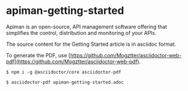 # apiman-getting-started

Apiman is an open-source, API management software offering that simplifies the control,
distribution and monitoring of your APIs.

The source content for the Getting Started article is in asciidoc format.

To generate the PDF, use [https://github.com/Mogztter/asciidoctor-web-pdf](https://github.com/Mogztter/asciidoctor-web-pdf).


```
$ npm i -g @asciidoctor/core asciidoctor-pdf

$ asciidoctor-pdf apiman-getting-started.adoc
```
